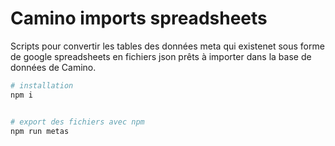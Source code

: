 # Camino imports spreadsheets

Scripts pour convertir les tables des données meta qui existenet sous forme de google spreadsheets en fichiers json prêts à importer dans la base de données de Camino.

```bash
# installation
npm i


# export des fichiers avec npm
npm run metas
```
